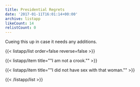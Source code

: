 ```yaml
---
title: Presidential Regrets
date: '2017-01-11T16:01:14+00:00'
archive: listapp
likeCount: 14
relistCount: 0
---
```


Cueing this up in case it needs any additions.

{{< listapp/list order=false reverse=false >}}

   {{< listapp/item title="\"I am not a crook.\"" >}}

   {{< listapp/item title="\"I did not have sex with that woman.\"" >}}

{{< /listapp/list >}}
